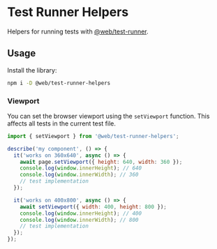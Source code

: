 # Test Runner Helpers

Helpers for running tests with [@web/test-runner](https://github.com/modernweb-dev/web/tree/master/packages/test-runner).

## Usage

Install the library:

```bash
npm i -D @web/test-runner-helpers
```

### Viewport

You can set the browser viewport using the `setViewport` function. This affects all tests in the current test file.

```js
import { setViewport } from '@web/test-runner-helpers';

describe('my component', () => {
  it('works on 360x640', async () => {
    await page.setViewport({ height: 640, width: 360 });
    console.log(window.innerHeight); // 640
    console.log(window.innerWidth); // 360
    // test implementation
  });

  it('works on 400x800', async () => {
    await setViewport({ width: 400, height: 800 });
    console.log(window.innerHeight); // 400
    console.log(window.innerWidth); // 800
    // test implementation
  });
});
```
